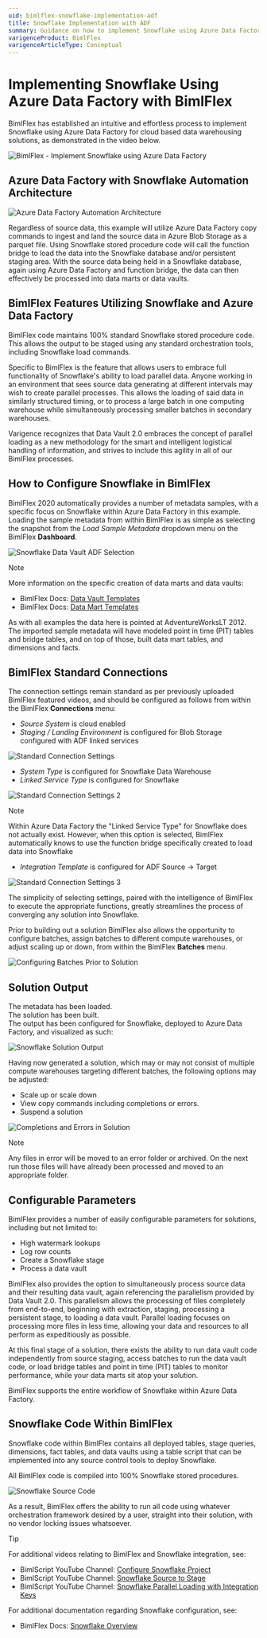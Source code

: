 ```yaml
---
uid: bimlflex-snowflake-implementation-adf
title: Snowflake Implementation with ADF
summary: Guidance on how to implement Snowflake using Azure Data Factory for cloud based data warehouse solutions within BimlFlex
varigenceProduct: BimlFlex
varigenceArticleType: Conceptual
---
```


# Implementing Snowflake Using Azure Data Factory with BimlFlex

BimlFlex has established an intuitive and effortless process to implement Snowflake using Azure Data Factory for cloud based data warehousing solutions, as demonstrated in the video below.

![BimlFlex - Implement Snowflake using Azure Data Factory](https://youtu.be/COGIHSjAdSg?list=PL6X4GHZ-hkyS81S5uTjfG2zICm4F98mHz "Implement Snowflake Using Azure Data Factory")

## Azure Data Factory with Snowflake Automation Architecture

![Azure Data Factory Automation Architecture](images\bimlflex-diagram-adf-automation.png "Azure Data Factory Automation Architecture")

Regardless of source data, this example will utilize Azure Data Factory copy commands to ingest and land the source data in Azure Blob Storage as a parquet file.
Using Snowflake stored procedure code will call the function bridge to load the data into the Snowflake database and/or persistent staging area.
With the source data being held in a Snowflake database, again using Azure Data Factory and function bridge, the data can then effectively be processed into data marts or data vaults.

## BimlFlex Features Utilizing Snowflake and Azure Data Factory

BimlFlex code maintains 100% standard Snowflake stored procedure code. This allows the output to be staged using any standard orchestration tools, including Snowflake load commands.

Specific to BimlFlex is the feature that allows users to embrace full functionality of Snowflake's ability to load parallel data.
Anyone working in an environment that sees source data generating at different intervals may wish to create parallel processes.
This allows the loading of said data in similarly structured timing, or to process a large batch in one computing warehouse while simultaneously processing smaller batches in secondary warehouses.

Varigence recognizes that Data Vault 2.0 embraces the concept of parallel loading as a new methodology for the smart and intelligent logistical handling of information, and strives to include this agility in all of our BimlFlex processes.

## How to Configure Snowflake in BimlFlex

BimlFlex 2020 automatically provides a number of metadata samples, with a specific focus on Snowflake within Azure Data Factory in this example.
Loading the sample metadata from within BimlFlex is as simple as selecting the snapshot from the *Load Sample Metadata* dropdown menu on the BimlFlex **Dashboard**.

![Snowflake Data Vault ADF Selection](../concepts/images/snowflake-data-vault-adf.png "Snowflake Data Vault ADF Selection")

> [!NOTE]
>More information on the specific creation of data marts and data vaults:
>
>* BimlFlex Docs: [Data Vault Templates](xref:data-vault-templates)
>* BimlFlex Docs: [Data Mart Templates](xref:data-mart-templates)

As with all examples the data here is pointed at AdventureWorksLT 2012.
The imported sample metadata will have modeled point in time (PIT) tables and bridge tables, and on top of those, built data mart tables, and dimensions and facts.

## BimlFlex Standard Connections

The connection settings remain standard as per previously uploaded BimlFlex featured videos, and should be configured as follows from within the BimlFlex **Connections** menu:

* *Source System* is cloud enabled
* *Staging / Landing Environment* is configured for Blob Storage configured with ADF linked services

![Standard Connection Settings](../concepts/images/connection-settings-1.png "Standard Connection Settings 1")

* *System Type* is configured for Snowflake Data Warehouse
* *Linked Service Type* is configured for Snowflake

![Standard Connection Settings 2](../concepts/images/connection-settings-2.png "Standard Connection Settings 2")

> [!NOTE]
> Within Azure Data Factory the "Linked Service Type" for Snowflake does not actually exist. However, when this option is selected, BimlFlex automatically knows to use the function bridge specifically created to load data into Snowflake

* *Integration Template* is configured for ADF Source -> Target

![Standard Connection Settings 3](../concepts/images/connection-settings-3.png "Standard Connection Settings 3")

The simplicity of selecting settings, paired with the intelligence of BimlFlex to execute the appropriate functions, greatly streamlines the process of converging any solution into Snowflake.

Prior to building out a solution BimlFlex also allows the opportunity to configure batches, assign batches to different compute warehouses, or adjust scaling up or down, from within the BimlFlex **Batches** menu.

![Configuring Batches Prior to Solution](../concepts/images/batches-menu.png "Configuring Batches Prior to Solution")

## Solution Output

The metadata has been loaded.  
The solution has been built.  
The output has been configured for Snowflake, deployed to Azure Data Factory, and visualized as such:  

![Snowflake Solution Output](../concepts/images/snowflake-solution-output.png "Snowflake Solution Output")

Having now generated a solution, which may or may not consist of multiple compute warehouses targeting different batches, the following options may be adjusted:

* Scale up or scale down
* View copy commands including completions or errors.
* Suspend a solution

![Completions and Errors in Solution](../concepts/images/completions-and-errors-output.png "Completions and Errors in ADF")

>[!NOTE]
> Any files in error will be moved to an error folder or archived. On the next run those files will have already been processed and moved to an appropriate folder.

## Configurable Parameters

BimlFlex provides a number of easily configurable parameters for solutions, including but not limited to:

* High watermark lookups
* Log row counts
* Create a Snowflake stage
* Process a data vault

BimlFlex also provides the option to simultaneously process source data and their resulting data vault, again referencing the parallelism provided by Data Vault 2.0.
This parallelism allows the processing of files completely from end-to-end, beginning with extraction, staging, processing a persistent stage, to loading a data vault.
Parallel loading focuses on processing more files in less time, allowing your data and resources to all perform as expeditiously as possible.

At this final stage of a solution, there exists the ability to run data vault code independently from source staging, access batches to run the data vault code, or load bridge tables and point in time (PIT) tables to monitor performance, while your data marts sit atop your solution.

BimlFlex supports the entire workflow of Snowflake within Azure Data Factory.

## Snowflake Code Within BimlFlex

Snowflake code within BimlFlex contains all deployed tables, stage queries, dimensions, fact tables, and data vaults using a table script that can be implemented into any source control tools to deploy Snowflake.

All BimlFlex code is compiled into 100% Snowflake stored procedures.

![Snowflake Source Code](../concepts/images/snowflake-source-code.png "Snowflake Source Code")

As a result, BimlFlex offers the ability to run all code using whatever orchestration framework desired by a user, straight into their solution, with no vendor locking issues whatsoever.

>[!TIP]
>For additional videos relating to BimlFlex and Snowflake integration, see:
>
>* BimlScript YouTube Channel: [Configure Snowflake Project](https://www.youtube.com/watch?v=yPWKs65JSFo&t=1s)
>* BimlScript YouTube Channel: [Snowflake Source to Stage](https://www.youtube.com/watch?v=9y5sGkPrfWU)
>* BimlScript YouTube Channel: [Snowflake Parallel Loading with Integration Keys](https://www.youtube.com/watch?v=_bQ4lact0Tw)
>
>For additional documentation regarding Snowflake configuration, see:
>
>* BimlFlex Docs: [Snowflake Overview](xref:snowflake-implementation)
>